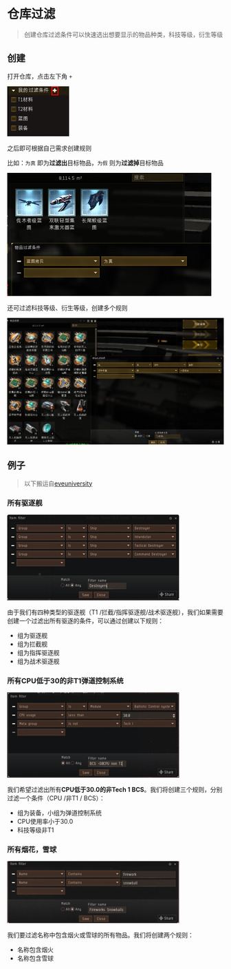 # 仓库过滤

> 创建仓库过滤条件可以快速选出想要显示的物品种类，科技等级，衍生等级

## 创建

打开仓库，点击左下角 `+` 

![](../../.gitbook/assets/snipaste_2020-08-22_11-08-50.png)

之后即可根据自己需求创建规则

比如：`为真` 即为**过滤出**目标物品，`为假` 则为**过滤掉**目标物品

![](../../.gitbook/assets/snipaste_2020-08-22_10-59-45.png)

还可过滤科技等级、衍生等级，创建多个规则

![](../../.gitbook/assets/snipaste_2020-08-22_11-06-15.png)



## 例子

> 以下搬运自[eveuniversity](https://wiki.eveuniversity.org/Filters)

### 所有驱逐舰

![](../../.gitbook/assets/400px-filter_destroyers.png)

由于我们有四种类型的驱逐舰（T1 /拦截/指挥驱逐舰/战术驱逐舰），我们如果需要创建一个过滤出所有驱逐的条件，可以通过创建以下规则：

* 组为驱逐舰
* 组为拦截舰
* 组为指挥驱逐舰
* 组为战术驱逐舰

### 所有CPU低于30的非T1弹道控制系统

![](../../.gitbook/assets/400px-filter_bcs.png)

我们希望过滤出所有**CPU低于30.0的非Tech 1 BCS**。我们将创建三个规则，分别过滤一个条件（CPU /非T1 / BCS）：

* 组为装备，小组为弹道控制系统
* CPU使用率小于30.0
* 科技等级非T1

### 所有烟花，雪球

![](../../.gitbook/assets/400px-firefilter_workssnowballs.png)

我们要过滤名称中包含烟火或雪球的所有物品。我们将创建两个规则：

* 名称包含烟火
* 名称包含雪球

